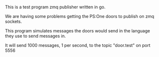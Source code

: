 This is a test program zmq publisher written in go.

We are having some problems getting the PS:One doors to publish on zmq sockets.

This program simulates messages the doors would send in the language they use
to send messages in.

It will send 1000 messages, 1 per second, to the topic "door.test" on port 5556
